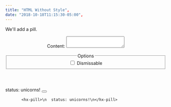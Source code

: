 ```yaml
---
title: "HTML Without Style",
date: "2018-10-18T11:15:30-05:00",
---
```

<p>We'll add a pill.</p>
<div id="vue-pillDemo" class="example">
  <header>
    <form class="beta-hxForm">
      <p>
        <label for="txtContent">Content:</label>
        <textarea id="txtContent" class="hxTextCtrl"></textarea>
      </p>
      <fieldset>
        <legend>Options</legend>
        <label>
          <input type="checkbox">
              Dismissable
        </label>
      </fieldset>
    </form>
  </header>
  <div>
    <hx-pill>
      <div id="hxPill" class="style-scope hx-pill">
        <span class="style-scope hx-pill">status: unicorns!</span>
        <button id="hxDismiss" type="button" class="style-scope hx-pill">
          <span class="style-scope hx-pill">
            <hx-icon type="times" class="style-scope hx-pill" aria-hidden="true">
              <span id="hxIcon" class="style-scope hx-icon">
                <svg
                  xmlns="http://www.w3.org/2000/svg"
                  focusable="false"
                  viewBox="0 0 16 16"
                  class="style-scope hx-icon">
                  <path
                    id="hxPath"
                    class="style-scope hx-icon"
                    d="M9.414 8l4.293-4.293a.999.999 0 1 0-1.414-1.414L8 6.586 3.707 2.293a.999.999 0 1 0-1.414 1.414L6.586 8l-4.293 4.293a.999.999 0 1 0 1.414 1.414L8 9.414l4.293 4.293a.997.997 0 0 0 1.414 0 .999.999 0 0 0 0-1.414L9.414 8z"></path>
                </svg>
              </span>
            </hx-icon>
          </span>
        </button>
      </div>
    </hx-pill>
  </div>
  <footer>
    <pre>
      <code>&lt;hx-pill&gt;\n  status: unicorns!\n&lt;/hx-pill&gt;</code>
    </pre>
  </footer>
</div>
